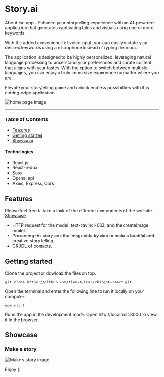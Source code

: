 # Story.ai 

About the app - 
Enhance your storytelling experience with an AI-powered application that generates captivating tales and visuals using one or more keywords.

With the added convenience of voice input, you can easily dictate your desired keywords using a microphone instead of typing them out.

The application is designed to be highly personalized, leveraging natural language processing to understand your preferences and curate content that aligns with your tastes.
With the option to switch between multiple languages, you can enjoy a truly immersive experience no matter where you are. 

Elevate your storytelling game and unlock endless possibilities with this cutting-edge application.


![home page image](https://user-images.githubusercontent.com/109606770/214249572-0fb53d9d-3864-4565-b99c-6f3a0676d1e9.png)

___

### Table of Contents
- [Features](#features)
- [Getting started](#getting-started)
- [Showcase](#showcase)


#### Technologies

- React.js
- React-redux
- Sass
- Openai api
- Axios, Express, Cors 

## Features
Please feel free to take a look of the different components of the website - [Showcase](#showcase)

- HTTP request for the model: text-davinci-003, and the createImage model.
- Presenting the story and the image side by side to make a beatiful and creative story telling.
- CRUDL of contacts.


## Getting started
Clone the project or dowload the files on top.
```
git clone https://github.com/Alon-Avisar/chatgpt-react.git
```
Open the terminal and enter the following line to run it locally on your computer:
```
npm start
```
Runs the app in the development mode.
Open http://localhost:3000 to view it in the browser.

## Showcase


### Make a story
 
![Make s story image](https://user-images.githubusercontent.com/109606770/214250971-4abfadf4-a565-41c7-b89a-429059ec96d1.png)



Enjoy (:

